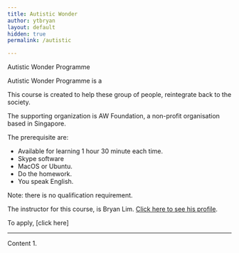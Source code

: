 ```yaml
---
title: Autistic Wonder
author: ytbryan
layout: default
hidden: true
permalink: /autistic

---
```


Autistic Wonder Programme

Autistic Wonder Programme is a

This course is created to help these group of people, reintegrate back to the society.

The supporting organization is AW Foundation, a non-profit organisation based in Singapore.

The prerequisite are:
- Available for learning 1 hour 30 minute each time.
- Skype software
- MacOS or Ubuntu.
- Do the homework.
- You speak English.

Note: there is no qualification requirement.

The instructor for this course, is Bryan Lim. [Click here to see his profile](/).


To apply, [click here]

-----

Content
1.
